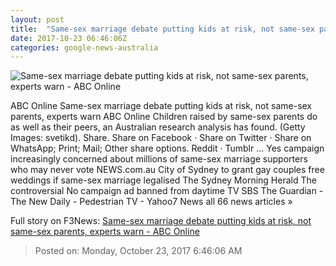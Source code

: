 ```yaml
---
layout: post
title:  "Same-sex marriage debate putting kids at risk, not same-sex parents, experts warn - ABC Online"
date: 2017-10-23 06:46:06Z
categories: google-news-australia
---
```


![Same-sex marriage debate putting kids at risk, not same-sex parents, experts warn - ABC Online](http://www.abc.net.au/cm/rimage/9075592-1x1-large.jpg?v=7)

ABC Online Same-sex marriage debate putting kids at risk, not same-sex parents, experts warn ABC Online Children raised by same-sex parents do as well as their peers, an Australian research analysis has found. (Getty Images: svetikd). Share. Share on Facebook · Share on Twitter · Share on WhatsApp; Print; Mail; Other share options. Reddit · Tumblr ... Yes campaign increasingly concerned about millions of same-sex marriage supporters who may never vote NEWS.com.au City of Sydney to grant gay couples free weddings if same-sex marriage legalised The Sydney Morning Herald The controversial No campaign ad banned from daytime TV SBS The Guardian - The New Daily - Pedestrian TV - Yahoo7 News all 66 news articles »


Full story on F3News: [Same-sex marriage debate putting kids at risk, not same-sex parents, experts warn - ABC Online](http://www.f3nws.com/n/QXKgNC)

> Posted on: Monday, October 23, 2017 6:46:06 AM
